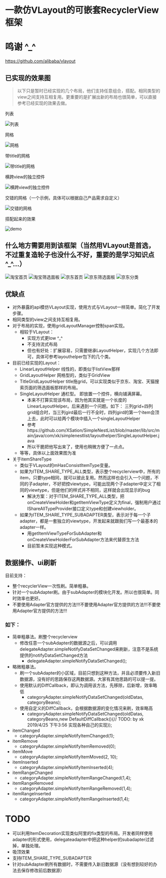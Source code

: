 # 一款仿VLayout的可嵌套RecyclerView框架

# 鸣谢 ^_^
https://github.com/alibaba/vlayout

## 已实现的效果图

> 以下只是暂时已经实现的几个布局，他们支持任意组合，搭配。相同类型的view之间支持互相复用。更重要的是扩展出新的布局也很简单，可以直接参考已经实现的效果去做。

列表

 ![列表](https://github.com/XSation/SimpleNestList/blob/master/image/list.png)

网格

 ![网格](https://github.com/XSation/SimpleNestList/blob/master/image/grid.png)

带title的网格

 ![带title的网格](https://github.com/XSation/SimpleNestList/blob/master/image/titlegrid.png)


横跨view的独立控件

 ![横跨view的独立控件](https://github.com/XSation/SimpleNestList/blob/master/image/single.png)

交错的网格（一个示例，具体可以根据自己产品需求自定义）

 ![交错的网格](https://github.com/XSation/SimpleNestList/blob/master/image/crossgridlayout.png)

搭配起来的效果

 ![demo](https://github.com/XSation/SimpleNestList/blob/master/image/demo.jpeg)


## 什么地方需要用到该框架（当然用VLayout是首选，不过重复造轮子也没什么不好，重要的是学习知识点 ^_^...）

![淘宝首页](https://github.com/XSation/SimpleNestList/blob/master/image/taobaohome.jpeg)
![淘宝筛选面板](https://github.com/XSation/SimpleNestList/blob/master/image/taobaofilter.jpeg)
![京东首页](https://github.com/XSation/SimpleNestList/blob/master/image/jdhome.jpeg)
![京东筛选面板](https://github.com/XSation/SimpleNestList/blob/master/image/jdfilter.jpeg)
![京东分类](https://github.com/XSation/SimpleNestList/blob/master/image/jdcategory.jpeg)

## 优缺点
- 对外暴露的api模仿VLayout实现，使用方式与VLayout一样简单。简化了开发步骤。
- 相同类型的view之间支持互相复用。
- 对于布局的实现，使用gridLayoutManager控制span实现。
    - 相较于VLayout：
        - 实现方式更low ^_^
        - 不支持流式布局
        - 但也有好处：扩展容易，只需要继承LayoutHelper，实现几个方法即可，具体可参考layouthelper包下的几个类。
- 目前已经实现的Layout：
    - LinearLayoutHelper 线性的，即类似于listView那样
    - GridLayoutHelper 网格型的，类似于GridView
    - TitleGridLayoutHelper title拖grid，可以实现类似于京东、淘宝、天猫搜索页面的筛选面板那样的布局。
    - SingleLayoutHelper 通栏型。 即放置一个控件，横向铺满屏幕。
        - 本来不打算实现该布局，因为他其实就是一个长度的LinearLayoutHelper。后来遇到一个问题。如下：
        三列grid+四列grid组合时，当三列gird最后一行不全时，四列gird的第一个item会顶上去，此时可以给两个模块中插入一个singleLayoutHelper
        - 参考https://github.com/XSation/SimpleNestList/blob/master/lib/src/main/java/com/xk/simplenestlist/layouthelper/SingleLayoutHelper.java
        - 所以干脆把他写出来了，使用也稍微方便了一点点。
    - 等等，具体以上面效果图为准
- 关于itemShareType
    - 类似于VLayout的mHasConsistItemType变量。
    - 如果为ITEM_SHARE_TYPE_ALL类型，表示整个recyclerview中，所有的item，只要type相同，就可以彼此复用。然而这样也会引入一个问题，不同的子adapter，不好把控viewtype，可能出现两个子adapter中定义了相同的viewtype，但是他们的样式并不相同，这样就会出现显示的bug
        - 解决方案：对于ITEM_SHARE_TYPE_ALL类型，把onCreateViewHolder和getItemViewType定义为final，强制用户通过IShareAllTypeProvider接口定义type和创建viewholder。
    - 如果为ITEM_SHARE_TYPE_SUBADAPTER类型，表示对于每一个子adapter，都是一套独立的viewtype，开发起来就跟我们写一个最基本的adapter一样。
        - 用getItemViewTypeForSubAdapter和onCreateViewHolderForSubAdapter方法来代替原生方法
        - 目前暂未实现这种模式。

## 数据操作、ui刷新

目前支持：
- 整个recyclerView一次性刷。简单粗暴。
- 针对一个subAdapter刷。由于subAdapter的模块化开发。所以也很简单。同时效率也更好。
- 不要使用Adapter官方提供的方法!!!不要使用Adapter官方提供的方法!!!不要使用Adapter官方提供的方法!!!

### 如下：

- 简单粗暴法。刷整个recyclerview
    - 修改任意一个subAdapter的数据源之后，可以调用delegateAdapter.simpleNotifyDataSetChanged来刷新，注意不是系统提供的notifyDataSetChanged方法
        - delegateAdapter.simpleNotifyDataSetChanged();
- 略微粗暴法。
    - 刷一个subAdapter的小区域，目前只想到这种方法，并且必须要传入新旧数据源，没有好的思路保存这两数据源。大家有其他思路的可以提一提。
    - 使用默认的DiffCallback，即认为调用该方法，先移除，后新增，效率略低
        - categoryAdapter.simpleNotifyDataSetChanged(oldDatas, categoryBeans);
    - 使用自定义的DiffCallback，会根据数据源的变化情况来刷，效率略高
        - categoryAdapter.simpleNotifyDataSetChanged(oldDatas, categoryBeans,new DefaultDiffCallback<CategoryBean>(){// TODO: by xk 2019/4/25 下午3:56 实现各种自己的实现});
- itemChanged
    - categoryAdapter.simpleNotifyItemChanged(1);
- itemRemove
    - categoryAdapter.simpleNotifyItemRemoved(0);
- itemMove
    - categoryAdapter.simpleNotifyItemMoved(2, 10);
- itemInserted
    - categoryAdapter.simpleNotifyItemInserted(4);
- itemRangeChanged
    - categoryAdapter.simpleNotifyItemRangeChanged(1,4);
- itemRangeRemoved
    - categoryAdapter.simpleNotifyItemRangeRemoved(1,4);
- itemRangeInserted
    - categoryAdapter.simpleNotifyItemRangeInserted(1,4);


# TODO
- 可以利用ItemDecoration实现类似阿里的fix类型的布局。开发者同样使用adapter的形式使用，delegateadapter中把这种helper的subadapter过滤掉，单独处理。
- 吸顶效果
- 支持ITEM_SHARE_TYPE_SUBADAPTER
- 针对subAdapter刷所有数据时，不需要传入新旧数据源（没有想到较好的办法去保存修改前后数据源）
